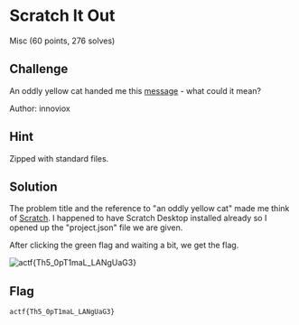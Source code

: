 # Scratch It Out
Misc (60 points, 276 solves)

## Challenge 

An oddly yellow cat handed me this [message](https://files.actf.co/397a7663cfc657bea92b8038eb2a27804ac75ba56b74e56572e57f00414fd43f/project.json) - what could it mean?

Author: innoviox

## Hint

Zipped with standard files.

## Solution

The problem title and the reference to "an oddly yellow cat" made me think of [Scratch](https://scratch.mit.edu/). I happened to have Scratch Desktop installed already so I opened up the "project.json" file we are given. 

After clicking the green flag and waiting a bit, we get the flag. 

![actf{Th5_0pT1maL_LANgUaG3}](scratch.png)

## Flag

```
actf{Th5_0pT1maL_LANgUaG3}
```